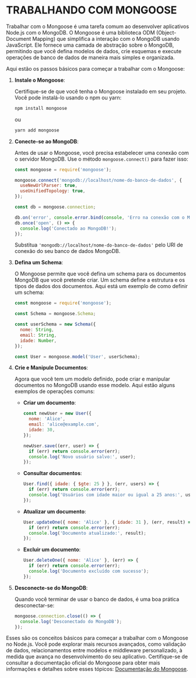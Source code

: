 # TRABALHANDO COM MONGOOSE
Trabalhar com o Mongoose é uma tarefa comum ao desenvolver aplicativos Node.js com o MongoDB. O Mongoose é uma biblioteca ODM (Object-Document Mapping) que simplifica a interação com o MongoDB usando JavaScript. Ele fornece uma camada de abstração sobre o MongoDB, permitindo que você defina modelos de dados, crie esquemas e execute operações de banco de dados de maneira mais simples e organizada.

Aqui estão os passos básicos para começar a trabalhar com o Mongoose:

1. **Instale o Mongoose**:

   Certifique-se de que você tenha o Mongoose instalado em seu projeto. Você pode instalá-lo usando o npm ou yarn:

   ```bash
   npm install mongoose
   ```

   ou

   ```bash
   yarn add mongoose
   ```

2. **Conecte-se ao MongoDB**:

   Antes de usar o Mongoose, você precisa estabelecer uma conexão com o servidor MongoDB. Use o método `mongoose.connect()` para fazer isso:

   ```javascript
   const mongoose = require('mongoose');

   mongoose.connect('mongodb://localhost/nome-do-banco-de-dados', {
     useNewUrlParser: true,
     useUnifiedTopology: true,
   });

   const db = mongoose.connection;

   db.on('error', console.error.bind(console, 'Erro na conexão com o MongoDB:'));
   db.once('open', () => {
     console.log('Conectado ao MongoDB!');
   });
   ```

   Substitua `'mongodb://localhost/nome-do-banco-de-dados'` pelo URI de conexão do seu banco de dados MongoDB.

3. **Defina um Schema**:

   O Mongoose permite que você defina um schema para os documentos MongoDB que você pretende criar. Um schema define a estrutura e os tipos de dados dos documentos. Aqui está um exemplo de como definir um schema:

   ```javascript
   const mongoose = require('mongoose');

   const Schema = mongoose.Schema;

   const userSchema = new Schema({
     nome: String,
     email: String,
     idade: Number,
   });

   const User = mongoose.model('User', userSchema);
   ```

4. **Crie e Manipule Documentos**:

   Agora que você tem um modelo definido, pode criar e manipular documentos no MongoDB usando esse modelo. Aqui estão alguns exemplos de operações comuns:

   - **Criar um documento**:

     ```javascript
     const newUser = new User({
       nome: 'Alice',
       email: 'alice@example.com',
       idade: 30,
     });

     newUser.save((err, user) => {
       if (err) return console.error(err);
       console.log('Novo usuário salvo:', user);
     });
     ```

   - **Consultar documentos**:

     ```javascript
     User.find({ idade: { $gte: 25 } }, (err, users) => {
       if (err) return console.error(err);
       console.log('Usuários com idade maior ou igual a 25 anos:', users);
     });
     ```

   - **Atualizar um documento**:

     ```javascript
     User.updateOne({ nome: 'Alice' }, { idade: 31 }, (err, result) => {
       if (err) return console.error(err);
       console.log('Documento atualizado:', result);
     });
     ```

   - **Excluir um documento**:

     ```javascript
     User.deleteOne({ nome: 'Alice' }, (err) => {
       if (err) return console.error(err);
       console.log('Documento excluído com sucesso');
     });
     ```

5. **Desconecte-se do MongoDB**:

   Quando você terminar de usar o banco de dados, é uma boa prática desconectar-se:

   ```javascript
   mongoose.connection.close(() => {
     console.log('Desconectado do MongoDB');
   });
   ```

Esses são os conceitos básicos para começar a trabalhar com o Mongoose no Node.js. Você pode explorar mais recursos avançados, como validação de dados, relacionamentos entre modelos e middleware personalizado, à medida que avança no desenvolvimento do seu aplicativo. Certifique-se de consultar a documentação oficial do Mongoose para obter mais informações e detalhes sobre esses tópicos: [Documentação do Mongoose](https://mongoosejs.com/docs/).